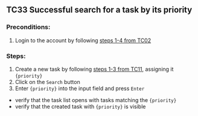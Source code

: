 ## TC33 Successful search for a task by its priority
### Preconditions:
1. Login to the account by following [steps 1-4 from TC02](TC02.md)
### Steps:
1. Create a new task by following [steps 1-3 from TC11](TC11.md), assigning it `{priority}`
2. Click on the `Search` button
3. Enter `{priority}` into the input field and press `Enter`
* verify that the task list opens with tasks matching the `{priority}`
* verify that the created task with `{priority}` is visible